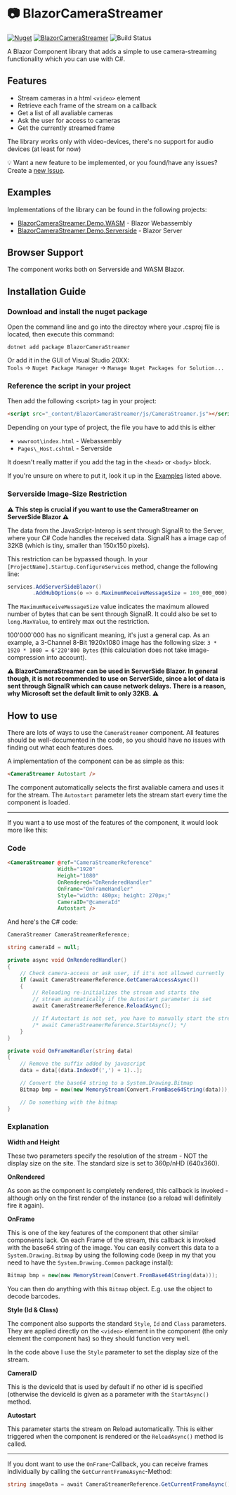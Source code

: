# 📷 BlazorCameraStreamer

[![Nuget](https://img.shields.io/nuget/v/BlazorCameraStreamer?style=flat-square)](https://www.nuget.org/packages/BlazorCameraStreamer/)
[![BlazorCameraStreamer](https://img.shields.io/nuget/dt/BlazorCameraStreamer.svg?style=flat-square)](https://www.nuget.org/packages/BlazorCameraStreamer/)
![Build Status](https://img.shields.io/github/actions/workflow/status/baltermia/blazor-camera-streamer/dotnet.yml?style=flat-square)

A Blazor Component library that adds a simple to use camera-streaming functionality which you can use with C#.

## Features
  - Stream cameras in a html `<video>` element
  - Retrieve each frame of the stream on a callback
  - Get a list of all avaliable cameras
  - Ask the user for access to cameras
  - Get the currently streamed frame

 The library works only with video-devices, there's no support for audio devices (at least for now)

 💡 Want a new feature to be implemented, or you found/have any issues?  Create a [new Issue](https://github.com/baltermia/blazor-cookies/issues/new/choose).
  
## Examples
Implementations of the library can be found in the following projects:
  - [BlazorCameraStreamer.Demo.WASM](https://github.com/baltermia/blazor-camera-streamer/tree/main/BlazorCameraStreamer.Demo.WASM) - Blazor Webassembly
  - [BlazorCameraStreamer.Demo.Serverside](https://github.com/baltermia/blazor-camera-streamer/tree/main/BlazorCameraStreamer.Demo.Serverside) - Blazor Server

## Browser Support
The component works both on Serverside and WASM Blazor.

## Installation Guide

### Download and install the nuget package

Open the command line and go into the directoy where your .csproj file is located, then execute this command:
```
dotnet add package BlazorCameraStreamer
```

Or add it in the GUI of Visual Studio 20XX:  
`Tools` -> `Nuget Package Manager` -> `Manage Nuget Packages for Solution...`

### Reference the script in your project
Then add the following \<script\> tag in your project:
```html
<script src="_content/BlazorCameraStreamer/js/CameraStreamer.js"></script>
```
Depending on your type of project, the file you have to add this is either
  - `wwwroot\index.html` - Webassembly
  - `Pages\_Host.cshtml` - Serverside

It doesn't really matter if you add the tag in the `<head>` or `<body>` block.

If you're unsure on where to put it, look it up in the [Examples](#examples) listed above.

### Serverside Image-Size Restriction

**⚠️ This step is crucial if you want to use the CameraStreamer on ServerSide Blazor ⚠️**

The data from the JavaScript-Interop is sent through SignalR to the Server, where your C# Code handles the received data. SignalR has a image cap of 32KB (which is tiny, smaller than 150x150 pixels).

This restriction can be bypassed though. In your `[ProjectName].Startup.ConfigureServices` method, change the following line:

```csharp
services.AddServerSideBlazor()
        .AddHubOptions(o => o.MaximumReceiveMessageSize = 100_000_000); // add this
```

The `MaximumReceiveMessageSize` value indicates the maximum allowed number of bytes that can be sent through SignalR. It could also be set to `long.MaxValue`, to entirely max out the restriction. 

100'000'000 has no significant meaning, it's just a general cap. As an example, a 3-Channel 8-Bit 1920x1080 image has the following size: `3 * 1920 * 1080 = 6'220'800 Bytes` (this calculation does not take image-compression into account).

**⚠️ BlazorCameraStreamer can be used in ServerSide Blazor. In general though, it is not recommended to use on ServerSide, since a lot of data is sent through SignalR which can cause network delays. There is a reason, why Microsoft set the default limit to only 32KB. ⚠️**

## How to use

There are lots of ways to use the `CameraStreamer` component. All features should be well-documented in the code, so you should have no issues with finding out what each features does.

A implementation of the component can be as simple as this:
```html
<CameraStreamer Autostart />
```
The component automatically selects the first avaliable camera and uses it for the stream. The `Autostart` parameter lets the stream start every time the component is loaded. 

---
If you want a to use most of the features of the component, it would look more like this:

### Code
```html
<CameraStreamer @ref="CameraStreamerReference"
                Width="1920"
                Height="1080"
                OnRendered="OnRenderedHandler"
                OnFrame="OnFrameHandler"
                Style="width: 480px; height: 270px;"
                CameraID="@cameraId"
                Autostart />
```

And here's the C# code:
```csharp
CameraStreamer CameraStreamerReference;

string cameraId = null;

private async void OnRenderedHandler()
{
    // Check camera-access or ask user, if it's not allowed currently
    if (await CameraStreamerReference.GetCameraAccessAsync())
    {
        // Reloading re-initializes the stream and starts the
        // stream automatically if the Autostart parameter is set
        await CameraStreamerReference.ReloadAsync();

        // If Autostart is not set, you have to manually start the stream again
        /* await CameraStreamerReference.StartAsync(); */
    }
}

private void OnFrameHandler(string data)
{
    // Remove the suffix added by javascript
    data = data[(data.IndexOf(',') + 1)..];

    // Convert the base64 string to a System.Drawing.Bitmap
    Bitmap bmp = new(new MemoryStream(Convert.FromBase64String(data)));

    // Do something with the bitmap
}
```

### Explanation
**Width and Height**

These two parameters specify the resolution of the stream - NOT the display size on the site. The standard size is set to 360p/nHD (640x360).


**OnRendered**

As soon as the component is completely rendered, this callback is invoked - although only on the first render of the instance (so a reload will definitely fire it again).

**OnFrame**

This is one of the key features of the component that other similar components lack. On each Frame of the stream, this callback is invoked with the base64 string of the image. You can easily convert this data to a `System.Drawing.Bitmap` by using the following code (keep in my that you need to have the `System.Drawing.Common` package install):
```csharp
Bitmap bmp = new(new MemoryStream(Convert.FromBase64String(data)));
```
You can then do anything with this `Bitmap` object. E.g. use the object to decode barcodes. 

**Style (Id & Class)**

The component also supports the standard `Style`, `Id` and `Class` parameters. They are applied directly on the `<video>` element in the component (the only element the component has) so they should function very well.

In the code above I use the `Style` parameter to set the display size of the stream.

**CameraID**

This is the deviceId that is used by default if no other id is specified (otherwise the deviceId is given as a parameter with the `StartAsync()` method.

**Autostart**

This parameter starts the stream on Reload automatically. This is either triggered when the component is rendered or the `ReloadAsync()` method is called.

---

If you dont want to use the `OnFrame`-Callback, you can receive frames individually by calling the `GetCurrentFrameAsync`-Method:

```csharp
string imageData = await CameraStreamerReference.GetCurrentFrameAsync();
```
